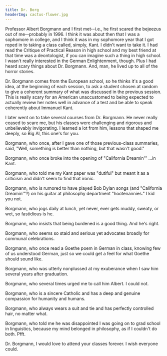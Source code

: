 ```yaml
---
title: Dr. Borg
headerImg: cactus-flower.jpg
---
```


Professor Albert Borgmann and I first met--i.e., he first scared the bejeezus out of me--probably in 1996. I think it was about then that I was a sophomore in college, and I think it was in my sophomore year that I got roped in to taking a class called, simply, Kant. I didn't want to take it. I had read the Critique of Practical Reason in high school and my best friend at that time was a deontologist, if you can imagine such a thing in high school. I wasn't really interested in the German Enlightenment, though. Plus I had heard scary things about Dr. Borgmann. And, man, he lived up to all of the horror stories.

Dr. Borgmann comes from the European school, so he thinks it's a good idea, at the beginning of each session, to ask a student chosen at random to give a coherent summary of what was discussed in the previous session. This is really scary for an American unaccustomed to being expected to actually review her notes well in advance of a test and be able to speak coherently about Immanuel Kant.   

I later went on to take several courses from Dr. Borgmann. He never really ceased to scare me, but his classes were challenging and rigorous and unbelievably invigorating. I learned a lot from him, lessons that shaped me deeply, so Big Al, this one's for you.

Borgmann, who once, after I gave one of those previous-class summaries, said, "Well, something is better than nothing, but that wasn't good."

Borgmann, who once broke into the opening of "California Dreamin'" ...in Kant. 

Borgmann, who told me my Kant paper was "dutiful" but meant it as a criticism and didn't seem to find that ironic.

Borgmann, who is rumored to have played Bob Dylan songs (and "California Dreamin'"?) on his guitar at philosophy department "hootenannies." I kid you not.

Borgmann, who jogs daily at lunch, yet never, ever gets muddy, sweaty, or wet, so fastidious is he.

Borgmann, who insists that being burdened is a good thing. And he's right.

Borgmann, who seems so staid and serious yet advocates broadly for communal celebrations.

Borgmann, who once read a Goethe poem in German in class, knowing few of us understood German, just so we could get a feel for what Goethe should sound like. 

Borgmann, who was utterly nonplussed at my exuberance when I saw him several years after graduation. 

Borgmann, who several times urged me to call him Albert. I could not.

Borgmann, who is a sincere Catholic and has a deep and genuine compassion for humanity and humans.

Borgmann, who always wears a suit and tie and has perfectly controlled hair, no matter what.

Borgmann, who told me he was disappointed I was going on to grad school in linguistics, because my mind belonged in philosophy, as if I couldn't do both. Pfft.

Dr. Borgmann, I would love to attend your classes forever. I wish everyone could.